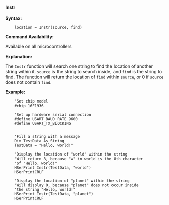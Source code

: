 <div class="section">

<div class="titlepage">

<div>

<div>

#### <span id="instr"></span>Instr

</div>

</div>

</div>

<span class="strong">**Syntax:**</span>

``` screen
    location = Instr(source, find)
```

<span class="strong">**Command Availability:**</span>

Available on all microcontrollers

<span class="strong">**Explanation:**</span>

The `Instr` function will search one string to find the location of
another string within it. `source` is the string to search inside, and
`find` is the string to find. The function will return the location of
`find` within `source`, or 0 if `source` does not contain `find`.

<span class="strong">**Example:**</span>

``` screen
    'Set chip model
    #chip 16F1936

    'Set up hardware serial connection
    #define USART_BAUD_RATE 9600
    #define USART_TX_BLOCKING


    'Fill a string with a message
    Dim TestData As String
    TestData = "Hello, world!"

    'Display the location of "world" within the string
    'Will return 8, because "w" in world is the 8th character
    'of "Hello, world!"
    HSerPrint Instr(TestData, "world")
    HSerPrintCRLF

    'Display the location of "planet" within the string
    'Will display 0, because "planet" does not occur inside
    'the string "Hello, world!"
    HSerPrint Instr(TestData, "planet")
    HSerPrintCRLF
```

</div>
